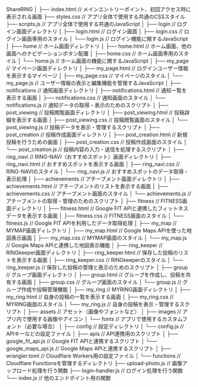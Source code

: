 ShareRING
│
├── index.html                  // メインエントリーポイント、初回アクセス時に表示される画面
├── styles.css                  // アプリ全体で使用する共通のCSSスタイル
├── scripts.js                  // アプリ全体で使用する共通のJavaScript
│
├── login                       // ログイン画面ディレクトリ
│   ├── login.html              // ログイン画面
│   ├── login.css               // ログイン画面専用のスタイル
│   └── login.js                // ログイン機能に関するJavaScript
│
├── home                        // ホーム画面ディレクトリ
│   ├── home.html               // ホーム画面、他の画面へのナビゲーションボタン配置
│   ├── home.css                // ホーム画面専用のスタイル
│   └── home.js                 // ホーム画面の機能に関するJavaScript
│
├── my_page                     // マイページ画面ディレクトリ
│   ├── my_page.html            // ログインユーザー情報を表示するマイページ
│   ├── my_page.css             // マイページのスタイル
│   └── my_page.js              // ユーザー情報の表示と編集機能を管理するJavaScript
│
├── notifications               // 通知画面ディレクトリ
│   ├── notifications.html      // 通知一覧を表示する画面
│   ├── notifications.css       // 通知画面のスタイル
│   └── notifications.js        // 通知データの取得・表示のためのスクリプト
│
├── post_viewing                // 投稿閲覧画面ディレクトリ
│   ├── post_viewing.html       // 投稿詳細を表示する画面
│   ├── post_viewing.css        // 投稿閲覧画面のスタイル
│   └── post_viewing.js         // 投稿データを表示・管理するスクリプト
│
├── post_creation               // 投稿作成画面ディレクトリ
│   ├── post_creation.html      // 新規投稿を行うための画面
│   ├── post_creation.css       // 投稿作成画面のスタイル
│   └── post_creation.js        // 投稿内容の入力・送信を処理するスクリプト
│
├── ring_navi                   // RING-NAVI（おすすめスポット）画面ディレクトリ
│   ├── ring_navi.html          // おすすめスポットを表示する画面
│   ├── ring_navi.css           // RING-NAVIのスタイル
│   └── ring_navi.js            // おすすめスポットのデータ取得・表示処理
│
├── achievements                // アチーブメント画面ディレクトリ
│   ├── achievements.html       // アチーブメントのリストを表示する画面
│   ├── achievements.css        // アチーブメント画面のスタイル
│   └── achievements.js         // アチーブメントの取得・管理のためのスクリプト
│
├── fitness                     // FITNESS画面ディレクトリ
│   ├── fitness.html            // Google FIT APIと連携したフィットネスデータを表示する画面
│   ├── fitness.css             // FITNESS画面のスタイル
│   └── fitness.js              // Google FIT APIを利用したデータ取得処理
│
├── my_map                      // MYMAP画面ディレクトリ
│   ├── my_map.html             // Google Maps APIを使った地図表示画面
│   ├── my_map.css              // MYMAP画面のスタイル
│   └── my_map.js               // Google Maps APIと連携した地図表示機能
│
├── ring_keeper                 // RINGkeeper画面ディレクトリ
│   ├── ring_keeper.html        // 保存した投稿のリストを表示する画面
│   ├── ring_keeper.css         // RINGkeeperのスタイル
│   └── ring_keeper.js          // 保存した投稿の管理と表示のためのスクリプト
│
├── group                       // グループ画面ディレクトリ
│   ├── group.html              // グループを作成し、投稿を共有する画面
│   ├── group.css               // グループ画面のスタイル
│   └── group.js                // グループ作成や投稿管理機能
│
├── my_ring                     // MYRING画面ディレクトリ
│   ├── my_ring.html            // 自身の投稿の一覧を表示する画面
│   ├── my_ring.css             // MYRING画面のスタイル
│   └── my_ring.js              // 自身の投稿を表示・管理するスクリプト
│
├── assets                      // アセット（画像やフォントなど）
│   ├── images                  // アプリ内で使用する画像やアイコン
│   └── fonts                   // アプリで使用するカスタムフォント（必要な場合）
│
├── config                      // 設定ディレクトリ
│   └── config.js               // APIキーなどの設定ファイル
│
├── apis                        // API連携用のスクリプト
│   ├── google_fit_api.js       // Google FIT APIと連携するスクリプト
│   └── google_maps_api.js      // Google Maps APIと連携するスクリプト
│
├── wrangler.toml               // Cloudflare Workers用の設定ファイル
│
└── functions                   // Cloudflare Functionsを管理するディレクトリ
    ├── upload-photo.js         // 画像アップロード処理を行う関数
    ├── login-handler.js        // ログイン処理を行う関数
    └── index.js                // 他のエンドポイント用の関数
